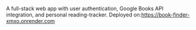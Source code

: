 A full-stack web app  with user authentication, Google Books API integration, and personal reading-tracker.
Deployed on:https://book-finder-xmxo.onrender.com
   

